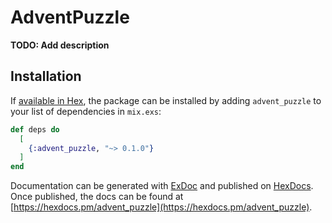 # AdventPuzzle

**TODO: Add description**

## Installation

If [available in Hex](https://hex.pm/docs/publish), the package can be installed
by adding `advent_puzzle` to your list of dependencies in `mix.exs`:

```elixir
def deps do
  [
    {:advent_puzzle, "~> 0.1.0"}
  ]
end
```

Documentation can be generated with [ExDoc](https://github.com/elixir-lang/ex_doc)
and published on [HexDocs](https://hexdocs.pm). Once published, the docs can
be found at [https://hexdocs.pm/advent_puzzle](https://hexdocs.pm/advent_puzzle).

